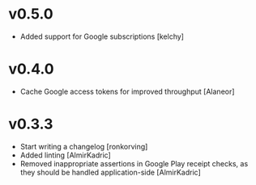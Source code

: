 # v0.5.0

- Added support for Google subscriptions [kelchy]

# v0.4.0

- Cache Google access tokens for improved throughput [Alaneor]

# v0.3.3

- Start writing a changelog [ronkorving]
- Added linting [AlmirKadric]
- Removed inappropriate assertions in Google Play receipt checks, as they should be handled application-side [AlmirKadric]

